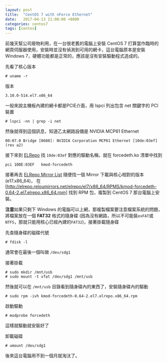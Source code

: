 ```yaml
---
layout: post
title:  "CentOS 7 with nForce Ethernet"
date:   2017-04-13 21:00:00 +0800
categories: centos7
tags: [centos]
---
```


前幾天幫公司廢物利用，在一台很老舊的電腦上安裝 CentOS 7 打算當作臨時的網頁伺服器使用，安裝時並沒有偵測到可用的網卡，這台電腦原本是安裝 Windows 7，硬體功能都是正常的，應該是沒有安裝驅動程式造成的。

先看了核心版本

    # uname -r

版本

    3.10.0-514.el7.x86_64

一般來說主機板內建的網卡都是PCIE介面，用 lspci 列出包含 net 關鍵字的 PCI 裝置 

    # lspci -nn | grep -i net

然後就得到這個訊息，知道乙太網路設備是 NVIDIA MCP61 Ethernet

    00:07.0 Bridge [0680]: NVIDIA Corporation MCP61 Ethernet [10de:03ef] (rev a2)

接下來到 [ELRepo](http://elrepo.org/tiki/DeviceIDs) 找 `10de:03ef` 對應的驅動名稱，就在 forcedeth.ko 清單中找到

    pci	10DE:03EF	kmod-forcedeth

接著再去 [ELRepo Mirror List](http://elrepo.org/tiki/Download) 隨便找一個 Mirror 下載與核心相對的版本(e17.x86_64)， 在 [http://elrepo.reloumirrors.net/elrepo/el7/x86_64/RPMS/kmod-forcedeth-0.64-2.el7.elrepo.x86_64.rpm]
找到 RPM 包，複製到 CentOS 7 那台電腦上安裝。

**注意**如果只剩下 Windows 的電腦可以上網，那複製檔案要注意檔案系統的問題，將檔案放在一個 **FAT32** 格式的隨身碟 (因為沒有網路，所以不可能裝`exFAT`或`NTFS`，那就只能用核心已經內建的`FAT32`)，接著掛載隨身碟

先查隨身碟的磁碟代號

    # fdisk -l

通常會在最後一個叫做 `/dev/sdg1`

接著掛載

    # sudo mkdir /mnt/usb
    # sudo mount -t vfat /dev/sdg1 /mnt/usb

然後就可以在 `/mnt/usb` 目錄看到隨身碟內的東西了，安裝隨身碟內的驅動

    # sudo rpm -ivh kmod-forcedeth-0.64-2.el7.elrepo.x86_64.rpm

啟動驅動

    # modprobe forcedeth

這樣就驅動就安裝好了

卸載磁碟

    # umount /dev/sdg1

後來這台電腦用不到一個月就淘汰了。